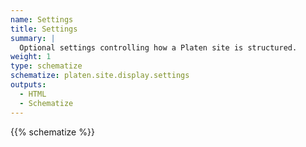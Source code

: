 ```yaml
---
name: Settings
title: Settings
summary: |
  Optional settings controlling how a Platen site is structured.
weight: 1
type: schematize
schematize: platen.site.display.settings
outputs:
  - HTML
  - Schematize
---
```


{{% schematize %}}
